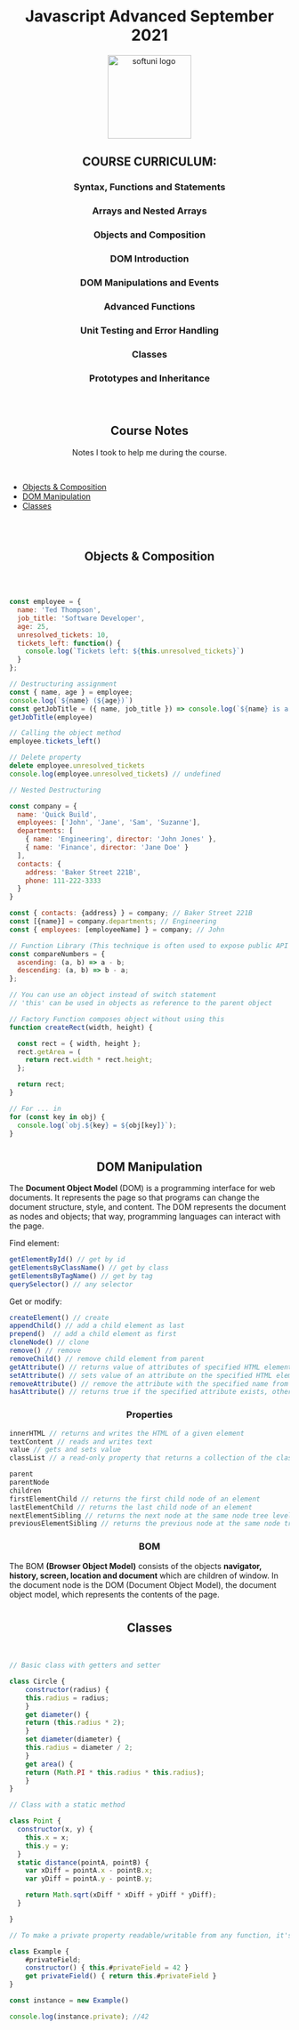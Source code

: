 <div align="center">
<h1>Javascript Advanced September 2021</h1>

<img src="https://upload.wikimedia.org/wikipedia/commons/7/76/Logo_Software_University_%28SoftUni%29_-_blue.png" alt="softuni logo" width="150"/><br/>

<h2>COURSE CURRICULUM:</h2>

### Syntax, Functions and Statements
### Arrays and Nested Arrays
### Objects and Composition
### DOM Introduction
### DOM Manipulations and Events
### Advanced Functions
### Unit Testing and Error Handling
### Classes
### Prototypes and Inheritance
</div>
<br/>

#
<h2 align="center">Course Notes</h2>

<p align="center">Notes I took to help me during the course.<br/></p>
<br/>

* [Objects & Composition](#objects)<br/>
* [DOM Manipulation](#dom)<br/>
* [Classes](#classes)<br/>
<br/>

#
<h2 align="center"><a name="objects">Objects & Composition</a></h2>
<br/>

```javascript

const employee = {
  name: 'Ted Thompson',
  job_title: 'Software Developer',
  age: 25,
  unresolved_tickets: 10,
  tickets_left: function() {
    console.log(`Tickets left: ${this.unresolved_tickets}`)
  }
};

// Destructuring assignment
const { name, age } = employee;
console.log(`${name} (${age})`)
const getJobTitle = ({ name, job_title }) => console.log(`${name} is a ${job_title}.`)
getJobTitle(employee)

// Calling the object method
employee.tickets_left()

// Delete property
delete employee.unresolved_tickets
console.log(employee.unresolved_tickets) // undefined

```

```javascript
// Nested Destructuring

const company = {
  name: 'Quick Build',
  employees: ['John', 'Jane', 'Sam', 'Suzanne'],
  departments: [
    { name: 'Engineering', director: 'John Jones' },
    { name: 'Finance', director: 'Jane Doe' }
  ],
  contacts: {
  	address: 'Baker Street 221B',
    phone: 111-222-3333
  }
}

const { contacts: {address} } = company; // Baker Street 221B
const [{name}] = company.departments; // Engineering
const { employees: [employeeName] } = company; // John

```

```javascript
// Function Library (This technique is often used to expose public API in a module)
const compareNumbers = {
  ascending: (a, b) => a - b;
  descending: (a, b) => b - a;
};

```

```javascript
// You can use an object instead of switch statement
// 'this' can be used in objects as reference to the parent object
```

```javascript
// Factory Function composes object without using this
function createRect(width, height) {

  const rect = { width, height };
  rect.getArea = (
    return rect.width * rect.height;
  };

  return rect;
}

```

```javascript
// For ... in
for (const key in obj) {
  console.log(`obj.${key} = ${obj[key]}`);
}

```

#

<h2 align="center"><a name="dom">DOM Manipulation</a></h2>

<p>The <b>Document Object Model</b> (DOM) is a programming interface for web documents. It represents the page so that programs can change the document structure, style, and content. The DOM represents the document as nodes and objects; that way, programming languages can interact with the page.<br/>

Find element:<br/>

```javascript
getElementById() // get by id
getElementsByClassName() // get by class
getElementsByTagName() // get by tag
querySelector() // any selector
```

Get or modify:
```javascript
createElement() // create
appendChild() // add a child element as last
prepend()  // add a child element as first
cloneNode() // clone
remove() // remove
removeChild() // remove child element from parent
getAttribute() // returns value of attributes of specified HTML element
setAttribute() // sets value of an attribute on the specified HTML element
removeAttribute() // remove the attribute with the specified name from an HTML element
hasAttribute() // returns true if the specified attribute exists, otherwise it returns false
```

<h3 align="center"><b>Properties</b></h3>

```javascript
innerHTML // returns and writes the HTML of a given element
textContent // reads and writes text
value // gets and sets value
classList // a read-only property that returns a collection of the class attributes of specified element
```

```javascript
parent
parentNode
children
firstElementChild // returns the first child node of an element
lastElementChild // returns the last child node of an element
nextElementSibling // returns the next node at the same node tree level
previousElementSibling // returns the previous node at the same node tree level
```

<h3 align="center"><b>BOM</b></h3>

<p>The BOM <b>(Browser Object Model)</b> consists of the objects <b>navigator, history, screen, location and document</b> which are children of window. In the document node is the DOM (Document Object Model), the document object model, which represents the contents of the page.</p>

#

<h2 align="center"><a name="classes">Classes</a></h2>
<br/>

```javascript
// Basic class with getters and setter

class Circle {
    constructor(radius) {
    this.radius = radius;
    }
    get diameter() {
    return (this.radius * 2);
    }
    set diameter(diameter) {
    this.radius = diameter / 2;
    }
    get area() {
    return (Math.PI * this.radius * this.radius);
    }
}

```

```javascript
// Class with a static method

class Point {
  constructor(x, y) {
    this.x = x;
    this.y = y;
  }
  static distance(pointA, pointB) {
	var xDiff = pointA.x - pointB.x;
    var yDiff = pointA.y - pointB.y;

	return Math.sqrt(xDiff * xDiff + yDiff * yDiff);
  }

}

```

```javascript
// To make a private property readable/writable from any function, it's common to define getters/setters.

class Example {
    #privateField;
    constructor() { this.#privateField = 42 }
    get privateField() { return this.#privateField }
}

const instance = new Example()

console.log(instance.private); //42

```